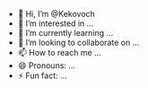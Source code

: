 - 👋 Hi, I’m @Kekovoch
- 👀 I’m interested in ...
- 🌱 I’m currently learning ...
- 💞️ I’m looking to collaborate on ...
- 📫 How to reach me ...
- 😄 Pronouns: ...
- ⚡ Fun fact: ...

<!---
Kekovoch/Kekovoch is a ✨ special ✨ repository because its `README.md` (this file) appears on your GitHub profile.
You can click the Preview link to take a look at your changes.
--->
